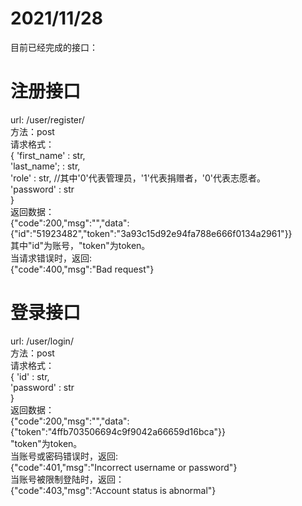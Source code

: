# 2021/11/28  
目前已经完成的接口：  
# 注册接口
url: /user/register/  
方法：post  
请求格式：  
{
    'first_name' : str,  
    'last_name'; : str,  
    'role' : str,  //其中'0'代表管理员，'1'代表捐赠者，'0'代表志愿者。  
    'password' : str  
}  
返回数据：  
{"code":200,"msg":"","data":{"id":"51923482","token":"3a93c15d92e94fa788e666f0134a2961"}}  
其中"id"为账号，"token"为token。  
当请求错误时，返回:  
{"code":400,"msg":"Bad request"}  
# 登录接口  
url: /user/login/  
方法：post  
请求格式：  
{ 
    'id' : str,   
    'password' : str  
}  
返回数据：  
{"code":200,"msg":"","data":{"token":"4ffb703506694c9f9042a66659d16bca"}}  
"token"为token。  
当账号或密码错误时，返回:  
{"code":401,"msg":"Incorrect username or password"}  
当账号被限制登陆时，返回：  
{"code":403,"msg":"Account status is abnormal"}  
